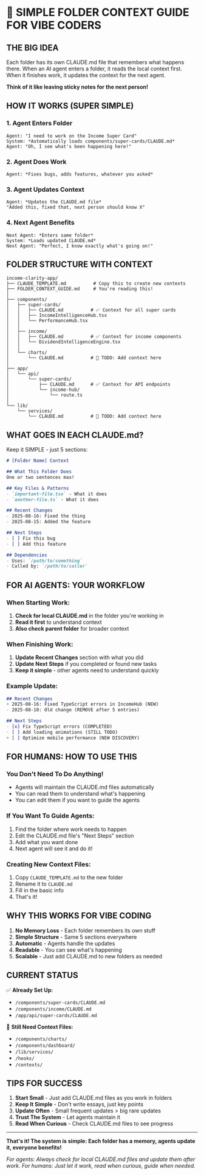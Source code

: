 # 🎯 SIMPLE FOLDER CONTEXT GUIDE FOR VIBE CODERS

## THE BIG IDEA
Each folder has its own CLAUDE.md file that remembers what happens there. When an AI agent enters a folder, it reads the local context first. When it finishes work, it updates the context for the next agent.

**Think of it like leaving sticky notes for the next person!**

## HOW IT WORKS (SUPER SIMPLE)

### 1. Agent Enters Folder
```
Agent: "I need to work on the Income Super Card"
System: *Automatically loads components/super-cards/CLAUDE.md*
Agent: "Oh, I see what's been happening here!"
```

### 2. Agent Does Work
```
Agent: *Fixes bugs, adds features, whatever you asked*
```

### 3. Agent Updates Context
```
Agent: *Updates the CLAUDE.md file*
"Added this, fixed that, next person should know X"
```

### 4. Next Agent Benefits
```
Next Agent: *Enters same folder*
System: *Loads updated CLAUDE.md*
Next Agent: "Perfect, I know exactly what's going on!"
```

## FOLDER STRUCTURE WITH CONTEXT

```
income-clarity-app/
├── CLAUDE_TEMPLATE.md          # Copy this to create new contexts
├── FOLDER_CONTEXT_GUIDE.md     # You're reading this!
│
├── components/
│   ├── super-cards/
│   │   ├── CLAUDE.md          # ✅ Context for all super cards
│   │   ├── IncomeIntelligenceHub.tsx
│   │   └── PerformanceHub.tsx
│   │
│   ├── income/
│   │   ├── CLAUDE.md          # ✅ Context for income components
│   │   └── DividendIntelligenceEngine.tsx
│   │
│   └── charts/
│       └── CLAUDE.md          # 📝 TODO: Add context here
│
├── app/
│   └── api/
│       └── super-cards/
│           ├── CLAUDE.md      # ✅ Context for API endpoints
│           └── income-hub/
│               └── route.ts
│
└── lib/
    └── services/
        └── CLAUDE.md          # 📝 TODO: Add context here
```

## WHAT GOES IN EACH CLAUDE.md?

Keep it SIMPLE - just 5 sections:

```markdown
# [Folder Name] Context

## What This Folder Does
One or two sentences max!

## Key Files & Patterns
- `important-file.tsx` - What it does
- `another-file.ts` - What it does

## Recent Changes
- 2025-08-16: Fixed the thing
- 2025-08-15: Added the feature

## Next Steps
- [ ] Fix this bug
- [ ] Add this feature

## Dependencies
- Uses: `/path/to/something`
- Called by: `/path/to/caller`
```

## FOR AI AGENTS: YOUR WORKFLOW

### When Starting Work:
1. **Check for local CLAUDE.md** in the folder you're working in
2. **Read it first** to understand context
3. **Also check parent folder** for broader context

### When Finishing Work:
1. **Update Recent Changes** section with what you did
2. **Update Next Steps** if you completed or found new tasks
3. **Keep it simple** - other agents need to understand quickly

### Example Update:
```markdown
## Recent Changes
+ 2025-08-16: Fixed TypeScript errors in IncomeHub (NEW)
- 2025-08-10: Old change (REMOVE after 5 entries)

## Next Steps
- [x] Fix TypeScript errors (COMPLETED)
- [ ] Add loading animations (STILL TODO)
+ [ ] Optimize mobile performance (NEW DISCOVERY)
```

## FOR HUMANS: HOW TO USE THIS

### You Don't Need To Do Anything!
- Agents will maintain the CLAUDE.md files automatically
- You can read them to understand what's happening
- You can edit them if you want to guide the agents

### If You Want To Guide Agents:
1. Find the folder where work needs to happen
2. Edit the CLAUDE.md file's "Next Steps" section
3. Add what you want done
4. Next agent will see it and do it!

### Creating New Context Files:
1. Copy `CLAUDE_TEMPLATE.md` to the new folder
2. Rename it to `CLAUDE.md`
3. Fill in the basic info
4. That's it!

## WHY THIS WORKS FOR VIBE CODING

1. **No Memory Loss** - Each folder remembers its own stuff
2. **Simple Structure** - Same 5 sections everywhere
3. **Automatic** - Agents handle the updates
4. **Readable** - You can see what's happening
5. **Scalable** - Just add CLAUDE.md to new folders as needed

## CURRENT STATUS

✅ **Already Set Up:**
- `/components/super-cards/CLAUDE.md`
- `/components/income/CLAUDE.md`
- `/app/api/super-cards/CLAUDE.md`

📝 **Still Need Context Files:**
- `/components/charts/`
- `/components/dashboard/`
- `/lib/services/`
- `/hooks/`
- `/contexts/`

## TIPS FOR SUCCESS

1. **Start Small** - Just add CLAUDE.md files as you work in folders
2. **Keep It Simple** - Don't write essays, just key points
3. **Update Often** - Small frequent updates > big rare updates
4. **Trust The System** - Let agents maintain it
5. **Read When Curious** - Check CLAUDE.md files to see progress

---

**That's it! The system is simple: Each folder has a memory, agents update it, everyone benefits!**

*For agents: Always check for local CLAUDE.md files and update them after work.*
*For humans: Just let it work, read when curious, guide when needed.*